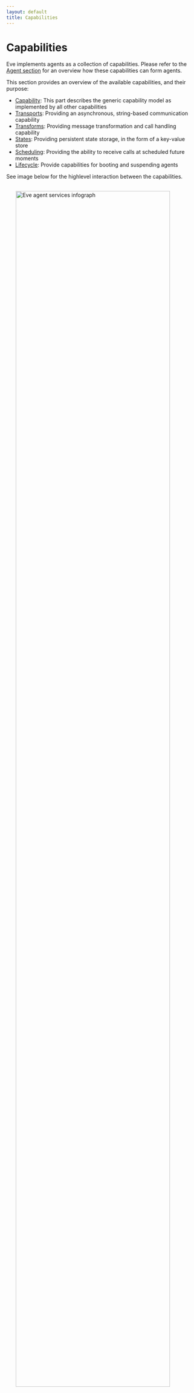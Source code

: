 ```yaml
---
layout: default
title: Capabilities
---
```



# Capabilities

Eve implements agents as a collection of capabilities. Please refer to the [Agent section](/implementations/java/agents.html) for an overview how these capabilities can form agents. 

This section provides an overview of the available capabilities, and their purpose:

- [Capability](#Capabilities): This part describes the generic capability model as implemented by all other capabilities
- [Transports](#TransportCapabilities): Providing an asynchronous, string-based communication capability
- [Transforms](#TransformCapabilities): Providing message transformation and call handling capability
- [States](#StateCapabilities): Providing persistent state storage, in the form of a key-value store
- [Scheduling](#SchedulerCapabilities): Providing the ability to receive calls at scheduled future moments
- [Lifecycle](#LifecycleCapabilities): Provide capabilities for booting and suspending agents

See image below for the highlevel interaction between the capabilities.

<img src="../../img/eve_java_architecture.png"
  style="margin-top: 30px;width:90%;margin-left:auto;margin-right:auto;display:block"
  title="Eve agent services infograph">

## Capability model {#Capabilities}

All capabilities follow the same usage pattern, implementing the same interface. Obtaining an specific instance of a capability is done through a builder pattern. This is a three step process:

1. Create a configuration for the capability
2. Define a callback method for the capability
3. Build a capabilityBuilder with the configuration and the callback

### Configuration format

All capabilities accept a Jackson JSON DOM node as configuration.This allows very flexible configuration and allows the agent to serialize its configuration. It also allows the configuration to be obtained from file in various file formats (JSON, Yaml, etc.) For most capabilities there is a one-on-one mapping from JSON config to specific capability instance. This means if you build a capability with exactly the same configuration, you most probably get the same capability instance again.

For most capabilities there is a specific config class, extending Jackson's JsonNode, which you can use to programatically set the various configuration fields. (=bean-like interface)

### Callback method

Several capabilities need to be able to invoke a callback method on the agent. For example, an incoming message needs to be able to invoke a receive method in the agent. The capability model provides the possibility to provide such a callback method to the capability. This callback is wrapped in a handler object, to allow the agent to be suspended. (see [lifecycle](#LifecycleCapabilities) for more information about suspension) Depending on the capability category, the callback method needs to implement a specific interface. (e.g. Receiver for Transports) 

### Capability builder

All capabilities have their own builder. This allows compile-time selection of the capability. But for full data driven setups, in which it's not yet known which capability will be used during runtime, it is possible to use the generic CapabilityBuilder. This builder uses a "class" field in the configuration to dynamically select the needed capability.

## Transport capabilities {#TransportCapabilities}

Eve agents can communicate via various transports. Eve currently has four built-in transport protocol implementations: Http, Websockets, Xmpp and ZeroMQ.

- [Http transport](#HttpTransport) allows agents to contact each other through a HTTP client.
  Agents can be invoked by sending a HTTP POST request via a regular Java servlet.
- [Websocket transport](#WSTransport) allows agents to contact one specific other agent through a websocket connection. One agent uses the server side transport, the other the client side. 
- [Xmpp transport](#XmppTransport) allows to connect agents to an XMPP server. The agents can then send messages to each other through XMPP.
- [Zmq transport](#ZmqTransport) allows agents to contact each other through ZMQ PUSH/PULL sockets.

A single Eve agent can have multiple Transports configured, each with its own URL structure.
This allows exposure of the agents via multiple transports at the same time. This also means each agent has multiple addresses as well.

#### Global transport configuration

All transport capabilities share two configuration items:

**doShortcut**: This option controls if the capability may bypass the network layer if it detects that the receiver of a message is actually hosted in the same VM. If this options is true, the message may be passed directly to the receiver, if false, the message is fully send through the network layer, included potential serializations, etc.

**doAuthentication**: This option controls if the transport capability is responsible for fully determine the authentication of the remote endpoint on incoming messages. If true, the capability will enforce access authentication. (Within the HTTP transport this enforces SSL and basic authentication) If false, the capability will just accept the remote endpoints claimed senderUrl and use that as sender address.


### Http transport {#HttpTransport}

The agent needs to initialise the HttpCapability through the HttpTransportBuilder. This capability acts like an adapter to a servlet which implements the HTTP endpoint. This servlet needs to be setup separately from the HttpCapability, although in the embedded setup this is done in one configuration action.

Eve comes with a servlet *EveServlet* which exposes agents via a standard Java servlet. A specific agent can be addressed via this servlet by specifying
its id in the servlet url in a RESTFull manner: &lt;baseUrl&gt;/&lt;id&gt;, e.g. "http://example.com/agents/myAgentId".

#### Configuration

There are two ways to setup the servlet environment:

- Through an embedded Jetty setup, configured through the normal CapabilityConfig
- Configuration through web.xml, besides the normal CapabilityConfig

##### Generic configuration

{% highlight java %}
	#Setup the configuration:
	final HttpTransportConfig config = new HttpTransportConfig();
	config.setServletUrl("http://localhost:8080/agents/");
	config.setId("testAgent");

	#Build the transport:
	final Transport transport = 
		new TransportBuilder()
		.withConfig(config)
		.withHandle(new myReceiver())
		.build();

{% endhighlight %}

##### Servlet configuration with embedded Jetty

This configuration is very similar to the above setup, except that some more configuration is added to configure the servlet. This setup requires that the embedded Jetty is bundled

{% highlight java %}
	#Setup the configuration:
	final HttpTransportConfig config = new HttpTransportConfig();
	config.setServletUrl("http://localhost:8080/agents/");
	config.setId("testAgent");
	
	#Add a servlet launcher to the http config:
	config.setServletLauncher("JettyLauncher");

	#Add Jetty specific configuration to the http config:
	final ObjectNode jettyParms = JOM.createObjectNode();
	jettyParms.put("port", 8080);
	config.put("jetty", jettyParms);

	#Build the transport:
	final Transport transport = 
		new TransportBuilder()
		.withConfig(config)
		.withHandle(new myReceiver())
		.build();
{% endhighlight %}

The equivalent Json configuration is:
{% highlight json %}
	{
		"class":"com.almende.eve.transport.http.HttpTransportBuilder",
		"servletUrl":"http://localhost:8080/agents/",
		"id":"testAgent",
		"servletLauncher":"JettyLauncher",
		"doShortcut":true,
		"doAuthentication":true,
		"jetty":{
			"port":8080,
		}
	}
{% endhighlight %}


##### Servlet configuration through Web.xml

When running Eve in an external servlet environment like in Jetty or Tomcat, the servlet needs to be configured in the web.xml:

To configure the servlet add the following lines to the **web.xml** file of the Java project,
inside the &lt;web-app&gt; tag:

{% highlight xml %}
	<servlet>
		<servlet-name>war</servlet-name>
		<servlet-class>com.almende.eve.transport.http.EveServlet</servlet-class>
		<init-param>
			<param-name>ServletUrl</param-name>
			<param-value>http://localhost:8080/war/agents/</param-value>
		</init-param>
		<load-on-startup>1</load-on-startup>
	</servlet>

	<servlet-mapping>
		<servlet-name>war</servlet-name>
		<url-pattern>/agents/*</url-pattern>
	</servlet-mapping>
{% endhighlight %}

The *url-pattern* in the servlet mapping can be freely chosen (in the example
chosen as `/agents/*`). This determines the url at which the servlet is running.
It is important to end the url with the pattern /\*,
as the url of the servlet will end with the id of the agent. Together with the hostname of the server, this url-pattern forms the servlet base URL, which needs to be provided to the servlet, through the ServletUrl init parameter. This parameter is used by the servlet to lookup the HttpTransportCapabilities of the configured agents.
It is therefor important that the ServletUrl parameter is equal to the ServletUrl parameter in the HttpTransportConfig instance that is given to the HttpTransportBuilder.

#### Debug servlet

Besides the EveServlet, there is also a debug servlet available, which exposes a simpel debugging GUI when GET-ing the agent url. This debug servlet is implemented in class: com.almende.eve.transport.http.DebugServlet. Just replace EveServlet with DebugServlet in the above mentioned configuration.

### Websocket transport {#WSTransport}

TODO

### Xmpp transport {#XmppTransport}

Agents can be connected individually to an XMPP server through the Xmpp transport capability. Each agent can be addressed through the given JabberID. (e.g. xmpp:agent@example.com/endpoint)

#### Configuration

{% highlight java %}
	final XmppTransportConfig params = new XmppTransportConfig();
	params.setAddress("xmpp://alice@example.com/example");
	params.setPassword("wonderland");
		
	final Transport transport = 
		new XmppTransportBuilder()
		.withConfig(params)
		.withHandle(new MyReceiver()).build();

	#Connect to the server
	transport.connect();
		
	#Send some data to the other end
	transport.send(URI.create("xmpp:bob@example.com"),"Hello World", null);
	

	#Disconnect again if required
	transport.disconnect();

{% endhighlight %}

The equivalent Json configuration is:
{% highlight json %}
	{
		"class":"com.almende.eve.transport.xmpp.XmppTransportBuilder",
		"address":"xmpp://alice@example.com/example",
		"password":"wonderland",
		"doShortcut":true,
		"doAuthentication":true
	}
{% endhighlight %}

### Zmq transport {#ZmqTransport}

<div class="Evehighlight">
<span>Linux 64-bit only!</span><br>
As it stands, the current implementation of ZMQ sockets in Eve depends Maven artifacts only available for Linux 64-bit architectures.
</div>
Agents can also be provided with ZeroMQ sockets. Eve supports all three types of ZeroMQ addresses: TCP sockets, IPC sockets and inproc sockets. When the agentHost is configured for ZeroMQ, each agent is provided with an inbound PULL socket at the configured address. Each outbound call will instantiate a PUSH socket which pairs with the remote PULL socket.

#### Configuration

{% highlight java %}
	#Setup configuration:
	final ZmqTransportConfig config = new ZmqTransportConfig();
	config.setAddress("zmq://tcp://127.0.0.1:5678");
	
	#Build transport
	final Transport transport = 
		new TransportBuilder()
		.withConfig(config)
		.withHandle(new MyReceiver())
		.build();
	#Setup listening sockets:
	transport.connect();
		
	#Send some data to the other end
	transport.send(URI.create("zmq://tcp://127.0.0.1:5678"), "Hello World",
			null);
{% endhighlight %}

The equivalent Json configuration is:
{% highlight json %}
	{
		"class":"com.almende.eve.transport.zmq.ZmqTransportBuilder",
		"address":"zmq://tcp://127.0.0.1:5678",
		"doShortcut":true,
		"doAuthentication":true
	}
{% endhighlight %}

With the above mentioned configuration each agent will get a ZMQ socket assigned with the following address: tcp://127.0.0.1:5678.
The ZMQ transport supports all three ZMQ address types:

- A TCP address of form:  **tcp://{address}:{basePort+agentOffset}** (e.g.  tcp://127.0.0.1:5447 for the third agent in the system, is the baseport is 5444)
- A local socket in the form of: **ipc:///tmp/zmq-socket-{agentId}**
- A inproc socket in the form of: **inproc://{agentId}**

For routing to these addresses from within an agent a zmq: prefix needs to be added (as reported through agent.getUrls()). (e.g. zmq:ipc:///tmp/zmq-socket-testAgent1)

## State Capabilities {#StateCapabilities}

Currently Eve offers the choice between four different state storage services, of which only one can be active for a given VM at the same time.The available state services are:

- In-memory state
- JSON based file state
- Java object serialization file state
- CouchDB state

Within the codebase of Eve these State services are provided through a configured StateFactory.

### Configuration

To configure the state factory one of the below shown configurations can be used in **eve.yaml**. You\'ll need to modify the parameters somewhat to match your local settings, especially in the CouchDB case. As mentioned: only one state factory can be used per application!

{% highlight yaml %}

# State settings: Choose only one!
# memory state:
state:
  class: MemoryStateFactory

# Java serialization file state:
state:
  class: FileStateFactory
  path: .eveagents

# JSON based file state:
state:
  class: FileStateFactory
  path: .eveagents
  json: true

# CouchDB state:
state:
  class: CouchdbStateFactory
  url: http://localhost:5984
  database: eve
  username: eve_user
  password: eve_passwd

{% endhighlight %}

### Usage

Each agent can reach it\'s State through the getState() method (in the Agent.java superclass). State acts similar to a Java collections Map&lt;String,Object&gt;, but with a few distinct differences. The biggest difference if that the state can be serialized to JSON (for persistency) which potentially loses type information on the value. This means that the methods for getting the value need to reinject this type information. 

There is a normal put(key,value) method for placing data in the state, overwriting potential existing values. Similarly there are normal remove(key) and containsKey(key) methods. However, other methods are not provided, most notably entrySet() and values().

As mentioned, the getter methods need to reinject the missing type information, as can be seen in the get(key, type) methods:

{% highlight java %}

<T> T get(String key, Class<T> type);
<T> T get(String key, Type type);
<T> T get(String key, JavaType type);
<T> T get(String key, TypeUtil<T> type);
<T> T get(TypedKey<T> key);

{% endhighlight %}

These 5 methods each given a different way for putting type information back into the object. These methods actually reflect the same set of options that the JSON-RPC library also offers on it's send() methods. 

#### Optimistic locking

Eve agents normally have a thread per method call, which means that state operations need to be coordinated. Because its not guaranteed that each thread operates on the same agent object instance, it is not possible to use normal java synchronisation tooling.(and we would not advice workarounds to get to that behaviour) However, the state offers some distinct tooling for concurrency handling, based on optimistic locking. This is based on the atomic putIfUnchanged() method:

{% highlight java %}

boolean putIfUnchanged(String key, Object newVal, Object oldVal);

{% endhighlight %}

This method is normally used in the following manner:

{% highlight java %}

public void incr(key){

	int oldval = getState().get(key, Integer.class);
	int newval = oldval + 1;
	if (!getState().putIfUnchanged(key, newval, oldval)){
		//recursive retry:
		incr(key);
	}
}

{% endhighlight %}

Basically you get the current value, make a copy which you modify. Next step you store the value again, but with a check that no other thread has just modified the same value, in which case you just retry the operation.

## Scheduling Capabilities {#SchedulerCapabilities}

To facilitate the autonomous behavior of the software agents, Eve offers each agent a scheduler service. The scheduler can call agent methods after a given delay, possibly repetitive. Currently there are two scheduler services available:

- RunnableSchedulerFactory  - A basic scheduler that keeps a list of all scheduled tasks for all agents in the system. Offers a pretty precise scheduling (&lt;10ms delays) but is not very scalable, it\'s performance degrades significantly at around 100 tasks per second.
- ClockSchedulerFactory  - A more scalable design, which stores the tasks in the agents state. Because the data is now distributed among the agents, it is more scalable, but at a latency price. Currently this scheduler has delays in the 80-100ms range for normal tasks, but doesn\'t degrade at scale.

### Configuration

{% highlight yaml %}
# Use one of the two options below:

# scheduler settings
scheduler:
  class: RunnableSchedulerFactory
  id: _runnableScheduler

scheduler:
  class: ClockSchedulerFactory

{% endhighlight %}

The \"id\" option of the RunnableSchedulerFactory depicts the agentname the scheduler will use. This shown name \"_runnableScheduler\" is the default, which will be used if the option is omitted.

### Usage

Each agent is offered a getScheduler() method. (through the Agent.java superclass). The scheduler object that is returned has a createTask() method that does the actual scheduling:

{% highlight java %}

	String createTask(JSONRequest request, long delay);
	String createTask(JSONRequest request, long delay, boolean repeat, boolean sequential);

{% endhighlight %}

The former is uses the latter, with both optional parameters at their default false. The parameters have the following effect:

- JSONRequest request  - The method (with it\'s parameters) which needs to be called at the scheduled moment. This needs to be accessible through JSON-RPC at a minimal accessType of AccessType.SELF. (AccessType.UNAVAILABLE (which is the default) is not callable from the scheduler)
- long delay  - The schedule delay in milliseconds from now. 
- boolean repeat  - Should the task be repeated multiple times, at *delay* intervals?
- boolean sequential - When repeating the task, may multiple instances run in parallel? When given the *true* value, the next schedule round waits until the earlier execution has finished before scheduling the next execution. (at delay interval after the finish) If this parameter has a value of *false* the next iteration will be scheduled directly from the start of the current round, allowing the next to run in parallel if the execution takes longer than the delay.


